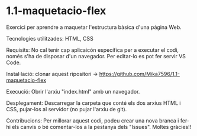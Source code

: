 # 1.1-maquetacio-flex
Exercici per aprendre a maquetar l'estructura bàsica d'una pàgina Web.

Tecnologies utilitzades: HTML, CSS

Requisits: No cal tenir cap aplicaicón específica per a executar el codi, només s'ha de disposar d'un navegador. Per editar-lo es pot fer servir VS Code.

Instal·lació: clonar aquest ripositori -> https://github.com/Mika7596/1.1-maquetacio-flex

Execució: Obrir l'arxiu "index.html" amb un navegador.

Desplegament: Descarregar la carpeta que conté els dos arxius HTML i CSS, pujar-los al servidor (no pujar l'arxiu de git).

Contribucions: Per millorar aquest codi, podeu crear una nova branca i fer-hi els canvis o bé comentar-los a la pestanya dels "Issues". Moltes gràcies!!

